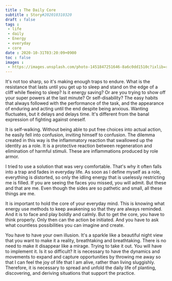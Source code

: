 ```yaml
---
title : The Daily Core
subtitle : Story#202010310320
draft : false
tags :
 - life
 - daily
 - Energy
 - everyday
 - core
date : 2020-10-31T03:20:09+0900
toc : false
images : 
 - https://images.unsplash.com/photo-1451847251646-8a6c0dd1510c?ixlib=rb-1.2.1&q=80&fm=jpg&crop=entropy&cs=tinysrgb&w=1080&fit=max&ixid=eyJhcHBfaWQiOjE1NTU0OX0
---
```

It's not too sharp, so it's making enough traps to endure. What is the resistance that lasts until you get up to sleep and stand on the edge of a cliff while fleeing to sleep? Is it energy saving? Or are you trying to show off your super powers at the last minute? Or self-disability? The easy habits that always followed with the performance of the task, and the appearance of enduring and acting until the end despite being anxious. Wanting fluctuates, but it delays and delays time. It's different from the banal expression of fighting against oneself.  

It is self-walking. Without being able to put free choices into actual action, he easily fell into confusion, inviting himself to confusion. The dilemma created in this way is the inflammatory reaction that swallowed up the identity as a role. It is a protective reaction between regeneration and elimination of harmful stimuli. These are inflammations produced by role armor.  

I tried to use a solution that was very comfortable. That's why it often falls into a trap and fades in everyday life. As soon as I define myself as a role, everything is distorted, so only the idling energy that is uselessly restricting me is filled. If you are seeing the faces you missed, you will admit. But these and that are me. Even though the sides are so pathetic and small, all these things are me.  

It is important to hold the core of your everyday mind. This is knowing what energy use methods to keep awakening so that they are always reminded. And it is to face and play boldly and calmly. But to get the core, you have to think properly. Only then can the action be initiated. And you have to ask what countless possibilities you can imagine and create.  

You have to have your own illusion. It's a sparkle like a beautiful night view that you want to make it a reality, breathtaking and breathtaking. There is no need to make it disappear like a mirage. Trying to take it out. You will have to implement it. Is it so difficult? It is necessary to have the dynamics and movements to expand and capture opportunities by throwing me away so that I can feel the joy of life that I am alive, rather than living sluggishly. Therefore, it is necessary to spread and unfold the daily life of planting, discovering, and deriving situations that support the practice.